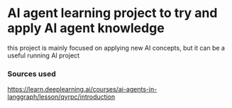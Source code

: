 # AI agent learning project to try and apply AI agent knowledge
this project is mainly focused on applying new AI concepts, but it can be a useful running AI project
### Sources used
https://learn.deeplearning.ai/courses/ai-agents-in-langgraph/lesson/qyrpc/introduction
